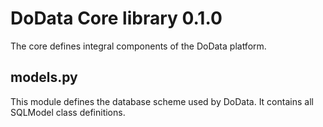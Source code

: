 # DoData Core library 0.1.0

The core defines integral components of the DoData platform.

## models.py

This module defines the database scheme used by DoData. It contains all SQLModel class definitions.
